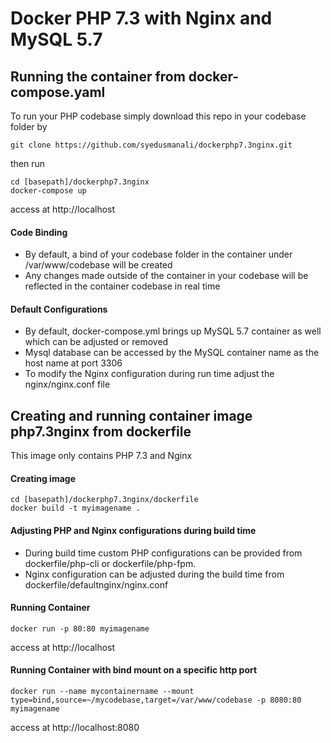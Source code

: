 # Docker PHP 7.3 with Nginx and MySQL 5.7

## Running the container from docker-compose.yaml
To run your PHP codebase simply download this repo in your codebase folder
by 
```
git clone https://github.com/syedusmanali/dockerphp7.3nginx.git
```
then run

```
cd [basepath]/dockerphp7.3nginx
docker-compose up
```
access at http://localhost

#### Code Binding
- By default, a bind of your codebase folder in the container under /var/www/codebase will be created
- Any changes made outside of the container in your codebase will be reflected in the container codebase in real time

#### Default Configurations
- By default, docker-compose.yml brings up MySQL 5.7 container as well which can be adjusted or removed
- Mysql database can be accessed by the MySQL container name as the host name at port 3306
- To modify the Nginx configuration during run time adjust the nginx/nginx.conf file

## Creating and running container image php7.3nginx from dockerfile
This image only contains PHP 7.3 and Nginx
#### Creating image
```
cd [basepath]/dockerphp7.3nginx/dockerfile
docker build -t myimagename .
```
#### Adjusting PHP and Nginx configurations during build time
- During build time custom PHP configurations can be provided from dockerfile/php-cli or dockerfile/php-fpm.
- Nginx configuration can be adjusted during the build time from dockerfile/defaultnginx/nginx.conf

#### Running Container
```
docker run -p 80:80 myimagename
```
access at http://localhost

#### Running Container with bind mount on a specific http port
```
docker run --name mycontainername --mount type=bind,source=~/mycodebase,target=/var/www/codebase -p 8080:80 myimagename
```
access at http://localhost:8080
